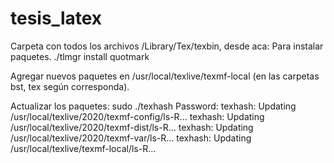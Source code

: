 # tesis_latex

Carpeta con todos los archivos /Library/Tex/texbin, desde aca:
Para instalar paquetes.
./tlmgr install quotmark

Agregar nuevos paquetes en /usr/local/texlive/texmf-local (en las carpetas bst, tex según corresponda).

Actualizar los paquetes:
sudo ./texhash
Password:
texhash: Updating /usr/local/texlive/2020/texmf-config/ls-R...
texhash: Updating /usr/local/texlive/2020/texmf-dist/ls-R...
texhash: Updating /usr/local/texlive/2020/texmf-var/ls-R...
texhash: Updating /usr/local/texlive/texmf-local/ls-R...